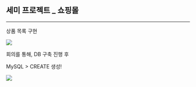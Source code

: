 ## 세미 프로젝트 _ 쇼핑몰 ##

---

상품 목록 구현  

![](C:/Users/%EC%9D%B4%EB%AF%BF%EC%9D%8C/Desktop/%EC%83%81%ED%92%88.jpg)



회의를 통해, DB 구축 진행 후 

MySQL > CREATE 생성!

![](C:/Users/%EC%9D%B4%EB%AF%BF%EC%9D%8C/Desktop/DB.jpg)



